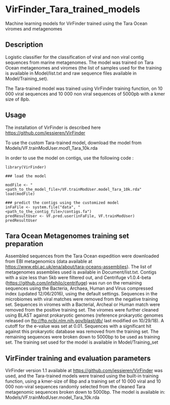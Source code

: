 # VirFinder_Tara_trained_models
Machine learning models for VirFinder trained using the Tara Ocean viromes and metagenomes

## Description
Logistic classifier for the classification of viral and non viral contig sequences from marine metagenomes. The model was trained on Tara Ocean metagenomes and viromes (the list of samples used for the training is available in Model/list.txt and raw sequence files available in Model/Training_set). 

The Tara-trained model was trained using VirFinder training function, on 10 000 viral sequences and 10 000 non viral sequences of 5000pb with a kmer size of 8pb.

## Usage
The installation of VirFinder is described here https://github.com/jessieren/VirFinder

To use the custom Tara-trained model, download the model from Models/VF.trainModUser.mod1_Tara_10k.rda 

In order to use the model on contigs, use the following code :

```
library(VirFinder)

### load the model

modFile <- "<path_to_the_model_file>/VF.trainModUser.model_Tara_10k.rda"
load(modFile)

### predict the contigs using the customized model
inFaFile <- system.file("data", "<path_to_the_contig_file>/contigs.fa")
predResultUser <- VF.pred.user(inFaFile, VF.trainModUser)
predResultUser
```

## Tara Ocean Metagenomes training set preparation
Assembled sequences from the Tara Ocean expedition were downloaded from EBI metagenomics (data available at https://www.ebi.ac.uk/ena/about/tara-oceans-assemblies). The list of metagenomes assemblies used is available in Document/list.txt. 
Contigs with a size less than 5kb were filtered out, and Centrifuge v1.0.4-beta (https://github.com/infphilo/centrifuge) was run on the remaining sequences using the Bacteria, Archaea, Human and Virus compressed index (updated 12/06/2016), using the default settings. 
Sequences in the microbiomes with viral matches were removed from the negative training set. Sequences in viromes with a Bacterial, Archeal or Human match were removed from the positive training set. The viromes were further cleaned using BLAST against prokaryotic genomes (reference prokaryotic genomes released on ftp://ftp.ncbi.nlm.nih.gov/blast/db/ last modified on 10/29/18). A cutoff for the e-value was set at 0.01. Sequences with a significant hit against this prokaryotic database was removed from the training set.
The remaining sequences were broken down to 5000bp to be used as training set. The training set used for the model is available in Model/Training_set

## VirFinder training and evaluation parameters
VirFinder version 1.1 available at https://github.com/jessieren/VirFinder was used, and the Tara-trained models were trained using the built-in training function, using a kmer-size of 8bp and a training set of 10 000 viral and 10 000 non-viral sequences randomly selected from the cleaned Tara metagenomic sequences broken down to 5000bp.
The model is available in: Models/VF.trainModUser.model_Tara_10k.rda 
